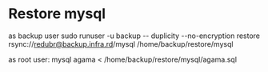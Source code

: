 # Restore mysql
as backup user
sudo runuser -u backup -- duplicity --no-encryption restore rsync://redubr@backup.infra.rd/mysql /home/backup/restore/mysql

as root user:
mysql agama < /home/backup/restore/mysql/agama.sql